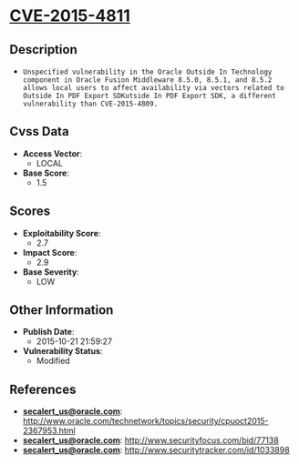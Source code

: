 
# [CVE-2015-4811](https://cve.mitre.org/cgi-bin/cvename.cgi?name=CVE-2015-4811)

## Description

- `Unspecified vulnerability in the Oracle Outside In Technology component in Oracle Fusion Middleware 8.5.0, 8.5.1, and 8.5.2 allows local users to affect availability via vectors related to Outside In PDF Export SDKutside In PDF Export SDK, a different vulnerability than CVE-2015-4809.`

## Cvss Data

- **Access Vector**:
  - LOCAL
- **Base Score**:
  - 1.5

## Scores

- **Exploitability Score**:
  - 2.7
- **Impact Score**:
  - 2.9
- **Base Severity**:
  - LOW

## Other Information

- **Publish Date**:
  - 2015-10-21 21:59:27
- **Vulnerability Status**:
  - Modified

## References

- **secalert_us@oracle.com**: http://www.oracle.com/technetwork/topics/security/cpuoct2015-2367953.html
- **secalert_us@oracle.com**: http://www.securityfocus.com/bid/77138
- **secalert_us@oracle.com**: http://www.securitytracker.com/id/1033898
